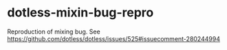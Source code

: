 # dotless-mixin-bug-repro
Reproduction of mixing bug. See https://github.com/dotless/dotless/issues/525#issuecomment-280244994
